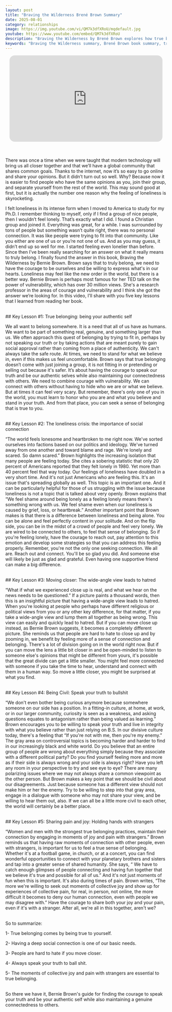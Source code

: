 ```yaml
---
layout: post
title: "Braving the Wilderness Brené Brown Summary"
date: 2025-08-01
category: relationships
image: https://img.youtube.com/vi/QM7k3dfXRoU/mqdefault.jpg
youtube: https://www.youtube.com/embed/QM7k3dfXRoU
description: "Braving the Wilderness by Brené Brown explores how true belonging requires the courage to be yourself. Learn five key lessons on authenticity, loneliness, empathy, civil discourse, and human connection drawn from her groundbreaking work on vulnerability and connection."
keywords: "Braving the Wilderness summary, Brené Brown book summary, true belonging, courage to be yourself, how to deal with loneliness, authenticity, empathy, connection, collective joy, civil discourse"
---
```


<div style="display: flex; justify-content: center; margin-bottom: 20px;">
  <div style="aspect-ratio: 16 / 9; width: 95%; max-width: 700px; position: relative;">
    <iframe 
      src="https://www.youtube.com/embed/QM7k3dfXRoU"
      title="YouTube video player"
      allowfullscreen
      frameborder="0"
      style="position: absolute; inset: 0; width: 100%; height: 100%; border-radius: 16px;">
    </iframe>
  </div>
</div>

<div style="height: 15px;"></div>
<!-- ..................................................................... -->

There was once a time when we were taught that modern technology will bring us all closer together and that we’ll have a global community that shares common goals. Thanks to the internet, now it’s so easy to go online and share your opinions. But it didn’t turn out so well. Why? Because now it is easier to find people who have the same opinions as you, join their group, and separate yourself from the rest of the world. This may sound good at first, but it is actually the number one reason why the feeling of loneliness is skyrocketing. 

I felt loneliness in its intense form when I moved to America to study for my Ph.D. I remember thinking to myself, only if I find a group of nice people, then I wouldn’t feel lonely. That’s exactly what I did. I found a Christian group and joined it. Everything was great, for a while. I was surrounded by tons of people but something wasn’t quite right, there was no personal connection. It was like people were trying to fit into that community. Like you either are one of us or you’re not one of us. And as you may guess, it didn’t end up so well for me. I started feeling even lonelier than before. Since then I’ve been really searching for an answer on what it really means to truly belong. I finally found the answer in this book, Braving the Wilderness by Bernie Brown. Brown says that to truly belong, we need to have the courage to be ourselves and be willing to express what's in our hearts. Loneliness may feel like the new order in the world, but there is a better way. Bernie Brown is perhaps most famous for her TED talk on the power of vulnerability, which has over 30 million views. She's a research professor in the areas of courage and vulnerability and I think she got the answer we’re looking for. In this video, I’ll share with you five key lessons that I learned from reading her book. 


<br>
## Key Lesson #1: True belonging: being your authentic self

We all want to belong somewhere. It is a need that all of us have as humans. We want to be part of something real, genuine, and something larger than us. We often approach this quest of belonging by trying to fit in, perhaps by not speaking our truth or by taking actions that are meant purely to gain social approval rather than coming from a place of authenticity. We can't always take the safe route. At times, we need to stand for what we believe in, even if this makes us feel uncomfortable. Brown says that true belonging doesn’t come with just joining a group, it is not fitting in or pretending or selling out because it's safer. It’s about having the courage to speak our truth and be our authentic selves while also maintaining our connectedness with others. We need to combine courage with vulnerability. We can connect with others without having to hide who we are or what we believe. But at times it can feel very scary. But remember, there's only one of you in the world, you must learn to honor who you are and what you believe and stand in your truth. And from that place, you can seek a sense of belonging that is true to you. 


<br>
## Key Lesson #2: The loneliness crisis: the importance of social connection 

 “The world feels lonesome and heartbroken to me right now. We've sorted ourselves into factions based on our politics and ideology. We've turned away from one another and toward blame and rage. We're lonely and scared. So damn scared.” Brown highlights the increasing isolation that many people are feeling today. She cites a sobering statistic that only 20 percent of Americans reported that they felt lonely in 1980. Yet more than 40 percent feel that way today. Our feelings of loneliness have doubled in a very short time. And it's not just Americans who are feeling this. It's an issue that's spreading globally as well. This topic is an important one. And it can be particularly helpful for those of us struggling with the issue because loneliness is not a topic that is talked about very openly. Brown explains that “We feel shame around being lonely as a feeling lonely means there's something wrong with us. We feel shame even when our loneliness is caused by grief, loss, or heartbreak.” Another important point that Brown makes is that there is a difference between loneliness and being alone. You can be alone and feel perfectly content in your solitude. And on the flip side, you can be in the midst of a crowd of people and feel very lonely. We are wired to be connected to others, to feel that sense of belonging. So if you're feeling lonely, have the courage to reach out, pay attention to this emotion and develop some strategies so that you can address this feeling properly. Remember, you're not the only one seeking connection. We all are. Reach out and connect. You'll be so glad you did. And someone else will likely be just as glad and grateful. Even having one supportive friend can make a big difference.



<br>
## Key Lesson #3: Moving closer: The wide-angle view leads to hatred

“What if what we experienced close up is real, and what we hear on the news needs to be questioned.” If a picture paints a thousand words, then this is an insightful picture that having a wide-angle view leads to hatred. When you're looking at people who perhaps have different religious or political views from you or any other key difference, for that matter, if you take a wide-angle view and lump them all together as being wrong. This view can easily and quickly lead to hatred. But if you can move close up instead, as Bernie Brown suggests, it becomes a completely different picture. She reminds us that people are hard to hate to close up and by zooming in, we benefit by feeling more of a sense of connection and belonging. There's a lot of division going on in the world right now. But if you can move the lens a little bit closer in and be open-minded to listen to someone else's opinions that might be different from yours, it's possible that the great divide can get a little smaller. You might feel more connected with someone if you take the time to hear, understand and connect with them in a human way. So move a little closer, you might be surprised at what you find. 



<br>
## Key Lesson #4: Being Civil: Speak your truth to bullshit 

“We don't even bother being curious anymore because somewhere someone on our side has a position. In a fitting-in culture, at home, at work, or in our larger community, curiosity is seen as a weakness, and asking questions equates to antagonism rather than being valued as learning.” Brown encourages you to be willing to speak your truth and live in integrity with what you believe rather than just relying on B.S. In our divisive culture today, there's a feeling that “If you're not with me, then you're my enemy.” The gray area on controversial topics is becoming harder and harder to find in our increasingly black and white world. Do you believe that an entire group of people are wrong about everything simply because they associate with a different political party? Do you find yourself feeling more and more as if their side is always wrong and your side is always right? Have you left any room in your perspective to try and see eye to eye? There are many polarizing issues where we may not always share a common viewpoint as the other person. But Brown makes a key point that we should be civil about our disagreements. Just because someone has a different view should not make him or her the enemy. Try to be willing to step into that gray area, engage in a dialogue with someone who may not share your view, and be willing to hear them out, also. If we can all be a little more civil to each other, the world will certainly be a better place. 



<br>
## Key Lesson #5: Sharing pain and joy: Holding hands with strangers 

“Women and men with the strongest true belonging practices, maintain their connection by engaging in moments of joy and pain with strangers.” Brown reminds us that having raw moments of connection with other people, even with strangers, is important for us to feel a true sense of belonging. Whether it's at a football game, in church, or at a concert, you can find wonderful opportunities to connect with your planetary brothers and sisters and tap into a greater sense of shared humanity. She says, “ We have to catch enough glimpses of people connecting and having fun together that we believe it's true and possible for all of us.” And it's not just moments of fun when this is important. It's also during times of pain. Brown writes, “The more we're willing to seek out moments of collective joy and show up for experiences of collective pain, for real, in person, not online, the more difficult it becomes to deny our human connection, even with people we may disagree with.” Have the courage to share both your joy and your pain, even if it's with a stranger. After all, we're all in this together, aren't we? 

<br>
So to summarize: 

1- True belonging comes by being true to yourself. 

2- Having a deep social connection is one of our basic needs. 

3- People are hard to hate if you move closer. 

4- Always speak your truth to ball shit. 

5- The moments of collective joy and pain with strangers are essential to true belonging.

<br> 
So there we have it, Bernie Brown's guide for finding the courage to speak your truth and be your authentic self while also maintaining a genuine connectedness to others. 
